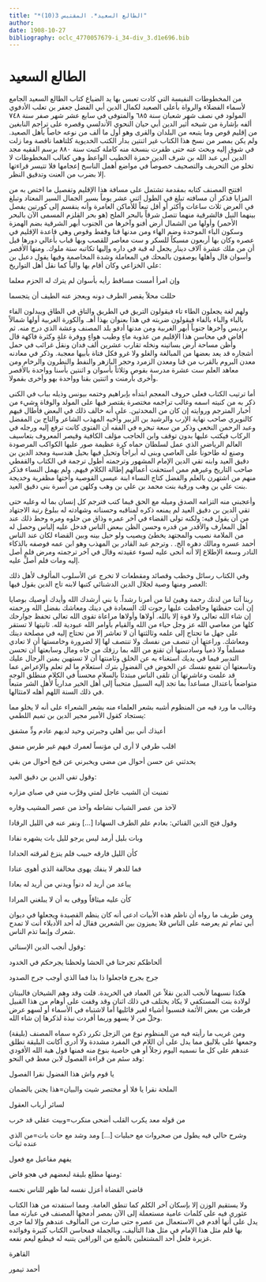 ```yaml
---
title: "*الطالع السعيد*. المقتبس 3(10)"
author: 
date: 1908-10-27
bibliography: oclc_4770057679-i_34-div_3.d1e696.bib
---
```




#  الطالع السعيد 


 من المخطوطات النفيسة التي كادت تعبس بها يد الضياع كتاب الطالع السعيد الجامع لأسماء الفضلاء والرواة بأعلى الصعيد لكمال الدين أبي الفضل جعفر بن تعلب الأدفوي المولود في نصف شهر شعبان سنة  ٦٨٥  والمتوفى في سابع  عشر  شهر صفر سنة  ٧٤٨  ألفه بإشارة من شيخه أثير الدين أبي حيان النحوي الأندلسي وقصره على تراجم النابغين من إقليم قوص وما يتبعه من البلدان والقرى وهو أول ما  ألف  من نوعه خاصاً بأهل الصعيد. ولم يكن بمصر من نسخ هذا الكتاب غير  اثنتين  بدار الكتب الخديوية كلتاهما ناقصة وما زلت في شوق إليه وبحث عنه حتى ظفرت بنسخة منه كاملة كتبت سنة  ٨٨٠  برسم الفقيه مجد الدين أبي عبد الله بن شرف الدين حمزة الخطيب الواعظ وهي كغالب المخطوطات لا تخلو من التحريف والتصحيف خصوصاً في مواضع أهمل الناسخ إعجامها فلا تتيسر قراءتها إلا بضرب من العنت وتدقيق النظر. 

 افتتح المصنف كتابه بمقدمة تشتمل على مسافة هذا الإقليم وتفصيل ما اختص به من المزايا فذكر أن مسافته تبلغ في الطول  اثني  عشر  يوماً بسير الجمال السير المعتاد وتبلغ في العرض  ثلاث  ساعات وأكثر أو أقل تبعاً للأماكن العامرة وأنه ينقسم إلى كورتين يفصل بينهما النيل فالشرقية منهما تتصل شرقاً بالبحر الملح (هو بحر القلزم المسمى الآن بالبحر الأحمر) وأولها من الشمال أرض أفنو وآخرها من الجنوب أبهر الشرقية بضم الهمزة وسكون الباء الموحدة وضم الهاء ومن مدنها قنا وقفط وقوص وهي قاعدة الإقليم في عصره وكان   بها  أربعون  مسبكاً للسكر و  ست  معاصر للقصب وبها قباب بأعالي دورها قيل أن من ملك  عشرة  آلاف  دينار يجعل له قبة في داره وإليها تكاتبه  ستة  ملوك. ومنها الأقصر وأسوان قال وأهلها يوصفون بالمحك في المعاملة وشدة المخاصمة وفيها يقول دعبل بن علي الخزاعي وكان أقام بها والياً كما نقل أهل التواريخ: 

 وإن امرأ أمست مساقط رأيه   بأسوان لم يترك له الحزم معلما  

 حللت محلاً يقصر الطرف دونه   ويعجز عنه الطيف أن يتجسما  

 ولهم لغة يجعلون الطاء تاء فيقولون التريق في الطريق والتاق في الطاق ويبدلون الفاء بالباء والباء بالفاء فيقولون ضربته في هذا بعنوان بهذا أهـ. والكورة الغربية أولها شمالاً برديس وآخرها جنوباً أبهر الغربية ومن مدنها أدفو بلد المصنف وعشة الذي درج منه. ثم   أفاض في محاسن هذا الإقليم من عذوبة ماءٍ وطيب هواءٍ ووفرة غلةٍ وكثرة فاكهة قال وأظن مساحة أرض بساتينه ونخله تقارب  عشرين  ألف  فدان ونقل غرائب في حمل أشجاره قد يعد بعضها من المبالغة والغلو ولا غرو فكل فتاة بأبيها معجبة. وذكر في معادنه معدن البروم بالقرب من قنا ومعدن الزمرد وحجر البازهر والنفط والنطرون والرخام ومن معاهد العلم  ست  عشرة  مدرسة بقوص وثلاثاً بأسوان و  اثنتين  بأسنا وواحدة بالأقصر وأخرى بأرمنت و  اثنتين  بقنا وواحدة بهو وأخرى بقمولا. 

 أما ترتيب الكتاب فعلى حروف المعجم ابتدأه بإبراهيم وختمه بيونس وذيله بباب في الكنى ذكر به من كنيته اسمه وغالب تراجمه مختصرة يقتصر فيها على المولد والوفاة وشيء من أخبار المترجم وروايته إن كان من المحدثين. على أنه خالف ذلك في البعض فأطال فيهم كالنويري صاحب نهاية الإرب والرشيد بن الزبير وأخيه المهذب الشاعر والتاج بن المفضل وعبد الرحمن النخعي وذكر من سعة تبحره في الفقه أن الفتوى كانت ترفع إليه ورجله في الركاب فيكتب عليها بدون توقف وابن الحاجب مؤلف الكافية وقيصر المعروف بتعاسيف العالم الرياضي الذي عمل لسلطان حماه كرة عظيمة صور عليها الكواكب المرصودة وصنع له طاحوناً على العاصي وبنى له أبراجاً وتحيل فيها بحيل هندسية ومجد الدين بن دقيق العيد وابنه تقي الدين الإمام المشهور وترجمته أطول ترجمة في الكتاب والقفطي صاحب التاريخ وغيرهم ممن استحقت أعمالهم إطالة الكلام فيهم. ولم يهمل النساء فذكر منهم من اشتهرن بالعلم والفضل كتاج النساء ابنة عيسى القوصية وأختها مظفرية وخديجة بنت علي بن وهب ورقية بنت محمد بن علي بن وهب وكلهن من أسرة بني دقيق العيد. 

 وأعجبني منه التزامه الصدق وميله مع الحق فيما كتب فترجم كل إنسان بما له وعليه   حتى تقي الدين بن دقيق العيد لم يمنعه ذكره لمناقبه وحسناته وشهادته له ببلوغ رتبة الاجتهاد من أن يقول فيه: ولكنه تولى القضاء في آخر عمره وذاق من حلوه ومره وحط ذلك عند أهل المعارف والأقدر من قدره وحسن الظن ببعض الناس فدخل عليه إلباس وحصل له من الملامة نصيب والمجتهد يخطئ ويصيب ولو حيل بينه وبين القضاء لكان عند الناس أحمد عسره ومالك دهره الخ. . وترجم عبد القادر بن المهذب وهو ابن عمه فوصفه بالذكاء   النادر وسعة الإطلاع إلا أنه أنحى عليه لسوء عقيدته وقال في آخر ترجمته ومرض فلم أصل إليه ومات فلم أصلِّ عليه. 

 وفي الكتاب رسائل وخطب وقصائد ومقطعات لا تخرج عن الأسلوب المألوف لأهل ذلك العصر ومنها وصية لجلال الدين الدشنائي كتبها لابنه تاج الدين يقول فيها: 

 ربنا آتنا من لدنك رحمة وهيئ لنا من أمرنا رشداً. يا بني أرشدك الله وأيدك أوصيك بوصايا إن أنت حفظتها وحافظت عليها رجوت لك السعادة في دينك ومعاشك بفضل الله ورحمته إن شاء الله تعالى ولا قوة إلا بالله. أولاها وأولاها مراعاة تقوى الله تعالى تحفظ جوارحك كلها من معاصي الله عز وجل حياء من الله والقيام بأوامر الله عبودية لله. ثانيتها لا تستقر على جهل ما تحتاج إلى علمه وثالثتها أن لا تعاشر إلا من تحتاج إليه في مصلحة دينك ومعاشك. وراعتها أن تنصف من نفسك ولا تنتصف لها إلا لضرورة وخامستها أن لا تعادي مسلماً ولا ذمياً وسادستها أن تقنع من الله بما رزقك من جاه ومال وسابعتها أن تحسن التدبير فيما في يديك استغناء به عن الخلق وثامنتها أن لا تستهين بمنن الرجال عليك وتاسعتها أن تقمع نفسك عن الخوض في الفضول بترك استعلام ما لم تعلم والإعراض عما قد علمت وعاشرتها أن تلقى الناس مبتدئاً بالسلام محسناً في الكلام منطلق الوجه متواضعاً باعتدال مساعداً بما تجد إليه السبيل متحبباً إلى أهل الخير مدارياً لأهل الشر متبعاً في ذلك السنة اللهم أهله لامتثالها. 

 وغالب ما ورد فيه من المنظوم أشبه بشعر العلماء منه بشعر الشعراء على أنه لا يخلو مما يستجاد كقول الأمير مجير الدين بن تميم اللطمي: 

 أعيذك أني بين أهلي وجبرتي   وحيد لديهم عادم ودٍّ مشفق  

 اقلب طرفي لا أرى لي مؤنساً   لعمرك فيهم غير طرس منمق  

 يحدثني عن حسن أحوال من مضى   ويخبرني عن قبح أحوال من بقي  

 وقول تفي الدين بن دقيق العيد: 

 تمنيت أن الشيب عاجل لمتي   وقرَّب مني في صباي مزاره   

 لآخذ من عصر الشباب نشاطه   وآخذ من عصر المشيب وقاره  

 وقول فتح الدين القنائي:   بعادم علم الطرف السهادا  [...]  ونفر عنه في الليل الرقادا 

 وبات بليل أرمد ليس يرجو   لليل بات يشهره نفادا  

 كأن الليل فارقه حبيب   فلم ينزع لفرقته الحدادا  

 فما للدهر لا ينفك يهوى   مخالفة الذي أهوى عنادا  

 يباعد من أريد له دنواً   ويدني من أريد له بعادا  

 كأن عليه ميثاقاً ووفى   به أن لا يبلغني المرادا  

 ومن طريف ما رواه أن ناظم هذه الأبيات ادعى أنه كان ينظم القصيدة ويجعلها في ديوان أبي تمام ثم يعرضه على الناس فلا يميزون بين الشعرين فقال له  أحد  الأدبلاء أنت لا تمدح شعرك وإنما تذم الناس. 

 وقول أنجب الدين الإسنائي: 

 ألحاظكم تجرحنا في الحشا   ولحظنا يجرحكم في الخدود  

 جرح بجرح فاجعلوا ذا بذا   فما الذي أوجب جرح الصدود  

 هكذا نسبهما لأنجب الدين نقلاً عن العماد في الخريدة. قلت وقد وهم الشيخان فالبيتان لولادة بنت المستكفي لا يكاد يختلف في ذلك  اثنان  وقد وقفت على أوهام من هذا القبيل فرطت من بعض الأئمة فنسبوا أشياء لغير قائليها أما لاشتباه في الأسماء أو لسهو عرض وحلّ من لا يسهو وربما أفردت نبذة لذكرها إن شاء الله. 

 ومن غريب ما رأيته فيه من المنظوم نوع من الزجل تكرر ذكره سماه المصنف (بليقة) وجمعها على بلاليق مما يدل على أن اللام في المفرد مشددة ولا أدري أكانت البليقة تطلق عندهم على كل ما نسميه اليوم زجلاً أو هي خاصية بنوع منه فمنها قول هبة الله الأفودي وقد سئم من قراءة الفصول لابن معظ في النحو: 

 يا قوم واش هذا الفضول   نقرا الفصول  

 الملحة نقرا يا فلا   أو مختصر شيت والبيان=هذا يجنن بالضمان  

 لسائر أرباب العقول 

 من قوله معد يكرب   القلب أضحى منكرب=وبيت عقلي قد خرب  

 وشرح حالي فيه يطول   من صحروات مع حبليات  [...]  ومد وشد مع حات بات=من الذي عنده ثبات 

 يفهم مفاعيل مع فعول  

 ومنها مطلع بليقة لبعضهم في هجو قاض: 

 قاضي القضاة أعزل نفسه   لما ظهر للناس نحسه  

 ولا يستقيم الوزن إلا بإسكان آخر الكلم كما تنطق العامة. ومما استفدته من هذا الكتاب عثوري فيه على كلمات عامية مستعملة إلى الآن بمصر أدمجها المصنف في عبارته مما يدل على أنها أقدم في الاستعمال من عصره حتى صارت من المألوف عندهم وإلا لما جرى بها قلم مثل هذا الإمام في مثل هذا التأليف. وبالجملة فمحاسن الكتاب كثيرة وفوائده غزيرة فلعل  أحد  المشتغلين بالطبع من الوراقين يتنبه له فيطبع ليعم نفعه. 

 القاهرة 

 أحمد تيمور 
